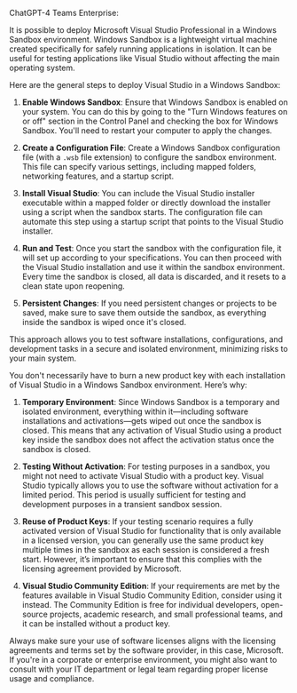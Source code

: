 ChatGPT-4 Teams Enterprise:

It is possible to deploy Microsoft Visual Studio Professional in a Windows Sandbox environment. Windows Sandbox is a lightweight virtual machine created specifically for safely running applications in isolation. It can be useful for testing applications like Visual Studio without affecting the main operating system.

Here are the general steps to deploy Visual Studio in a Windows Sandbox:

1. **Enable Windows Sandbox**: Ensure that Windows Sandbox is enabled on your system. You can do this by going to the "Turn Windows features on or off" section in the Control Panel and checking the box for Windows Sandbox. You'll need to restart your computer to apply the changes.

2. **Create a Configuration File**: Create a Windows Sandbox configuration file (with a `.wsb` file extension) to configure the sandbox environment. This file can specify various settings, including mapped folders, networking features, and a startup script.

3. **Install Visual Studio**: You can include the Visual Studio installer executable within a mapped folder or directly download the installer using a script when the sandbox starts. The configuration file can automate this step using a startup script that points to the Visual Studio installer.

4. **Run and Test**: Once you start the sandbox with the configuration file, it will set up according to your specifications. You can then proceed with the Visual Studio installation and use it within the sandbox environment. Every time the sandbox is closed, all data is discarded, and it resets to a clean state upon reopening.

5. **Persistent Changes**: If you need persistent changes or projects to be saved, make sure to save them outside the sandbox, as everything inside the sandbox is wiped once it's closed.

This approach allows you to test software installations, configurations, and development tasks in a secure and isolated environment, minimizing risks to your main system.


You don't necessarily have to burn a new product key with each installation of Visual Studio in a Windows Sandbox environment. Here’s why:

1. **Temporary Environment**: Since Windows Sandbox is a temporary and isolated environment, everything within it—including software installations and activations—gets wiped out once the sandbox is closed. This means that any activation of Visual Studio using a product key inside the sandbox does not affect the activation status once the sandbox is closed.

2. **Testing Without Activation**: For testing purposes in a sandbox, you might not need to activate Visual Studio with a product key. Visual Studio typically allows you to use the software without activation for a limited period. This period is usually sufficient for testing and development purposes in a transient sandbox session.

3. **Reuse of Product Keys**: If your testing scenario requires a fully activated version of Visual Studio for functionality that is only available in a licensed version, you can generally use the same product key multiple times in the sandbox as each session is considered a fresh start. However, it’s important to ensure that this complies with the licensing agreement provided by Microsoft.

4. **Visual Studio Community Edition**: If your requirements are met by the features available in Visual Studio Community Edition, consider using it instead. The Community Edition is free for individual developers, open-source projects, academic research, and small professional teams, and it can be installed without a product key.

Always make sure your use of software licenses aligns with the licensing agreements and terms set by the software provider, in this case, Microsoft. If you're in a corporate or enterprise environment, you might also want to consult with your IT department or legal team regarding proper license usage and compliance.
